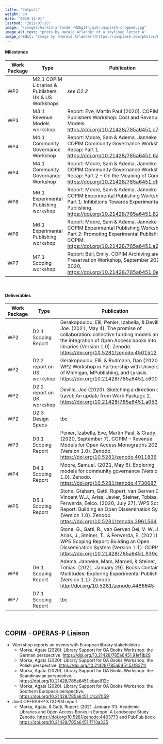 ```yaml
---
title: "Outputs"
weight: 80
date: "2019-11-01"
lastmod: "2021-07-30"
image: "/images/harald-arlander-WZ6gITnjqaQ-unsplash-cropped.jpg"
image_alt_text: "photo by Harald Arlander of a stylised letter A"
image_credit: "Image by [Harald Arlander](https://unsplash.com/photos/WZ6gITnjqaQ) on Unsplash."
---
```


#### Milestones

| Work Package | Type | Publication |
| -------- | -------- | -------- |
| WP2     | M2.1 COPIM Libraries & Publishers UK & US Workshops     | *see D2.2*     |
| WP3     | M3.1 Revenue Models workshop     | Report: Eve, Martin Paul (2020). COPIM Publishers Workshop: Cost and Revenue Models. https://doi.org/10.21428/785a6451.c77576a6 |
| WP4     | M4.1 Community Governance Workshop     | Report: Moore, Sam & Adema, Janneke (2020). COPIM Community Governance Workshop Recap: Part 1. https://doi.org/10.21428/785a6451.6a3a2ca2   |
| WP4     | M4.1 Community Governance Workshop     | Report: Moore, Sam & Adema, Janneke (2020). COPIM Community Governance Workshop Recap: Part 2 - On the Meaning of Community. https://doi.org/10.21428/785a6451.dfe7dc68   |
| WP6     | M6.1 Experimental Publishing workshop     | Report: Moore, Sam & Adema, Janneke (2020). COPIM Experimental Publishing Workshop - Part 1: Inhibitions Towards Experimental Book Publishing. https://doi.org/10.21428/785a6451.8265afcb  |
| WP6     | M6.1 Experimental Publishing workshop     | Report: Moore, Sam & Adema, Janneke (2020). COPIM Experimental Publishing Workshop - Part 2: Promoting Experimental Publishing . COPIM. https://doi.org/10.21428/785a6451.a21d57b6 |
| WP7     | M7.1 Scoping workshop     |   Report: Bell, Emily. COPIM Archiving and Preservation Workshop, September 2020. Oct. 2020, https://doi.org/10.21428/785a6451.0e666456 |


&nbsp;  



#### Deliverables

| Work Package | Type | Publication |
| -------- | -------- | -------- |
| WP2     | D2.1 Scoping Report     | Gerakopoulou, Elli, Penier, Izabella, & Deville, Joe. (2021, May 4). The promise of collaboration: collective funding models and the integration of Open Access books into libraries (Version 1.0). Zenodo. https://doi.org/10.5281/zenodo.4501512  |
| WP2     | D2.2 report on US workshop     | Gerakopoulou, Elli, & Rudmann, Dan (2020). WP2 Workshop in Partnership with University of Michigan, MPublishing, and Lyrasis. https://doi.org/10.21428/785a6451.c6005f3a     |
| WP2     | D2.2 report on UK workshop     | Deville, Joe (2020). Sketching a direction of travel: An update from Work Package 2. https://doi.org/10.21428/785a6451.a0537c6d     |
| WP2     | D2.3 Design Specs     | tbc
| WP3     | D3.1 Scoping Report     | Penier, Izabella, Eve, Martin Paul, & Grady, Tom. (2020, September 7). COPIM – Revenue Models for Open Access Monographs 2020 (Version 1.0). Zenodo. https://doi.org/10.5281/zenodo.4011836     |
| WP4     | D4.1 Scoping Report     | Moore, Samuel. (2021, May 6). Exploring models for community governance (Version 1.0). Zenodo. https://doi.org/10.5281/zenodo.4730687   |
| WP5     | D5.1 Scoping Report     | Stone, Graham, Gatti, Rupert, van Gerven Oei, Vincent W.J., Arias, Javier, Steiner, Tobias, & Ferwerda, Eelco. (2020, July 27). WP5 Scoping Report: Building an Open Dissemination System (Version 1.0). Zenodo. https://doi.org/10.5281/zenodo.3961564   |
|      |      |  Stone, G., Gatti, R., van Gerven Oei, V. W. J., Arias, J., Steiner, T., & Ferwerda, E. (2021). WP5 Scoping Report: Building an Open Dissemination System (Version 1.1). COPIM. https://doi.org/10.21428/785a6451.939caeab  |
| WP6     | D6.1 Scoping Report     | Adema, Janneke, Mars, Marcell, & Steiner, Tobias. (2021, January 29). Books Contain Multitudes: Exploring Experimental Publishing (Version 1.1). Zenodo. http://doi.org/10.5281/zenodo.4486645   |
| WP7     | D7.1 Scoping Report     | tbc    |



&nbsp;  




## COPIM - OPERAS-P Liaison

* Workshop reports on events with European library stakeholders
   - Morka, Agata (2020). Library Support for OA Books Workshop: the German perspective. https://doi.org/10.21428/785a6451.91ef1b29
   - Morka, Agata (2020). Library Support for OA Books Workshop: the Polish perspective. https://doi.org/10.21428/785a6451.5af83711
   - Morka, Agata (2020). Library Support for OA Books Workshop: the Scandinavian perspective. https://doi.org/10.21428/785a6451.ebae812c
   - Morka, Agata (2020). Library Support for OA Books Workshop: the Southern European perspective. https://doi.org/10.21428/785a6451.c1cd7059   
* Joint OPERAS-P & COPIM report
   - Morka, Agata, & Gatti, Rupert. (2021, January 31). Academic Libraries and Open Access Books in Europe. A Landscape Study. Zenodo. https://doi.org/10.5281/zenodo.4483773 and PubPub book https://doi.org/10.21428/785a6451.f710a335



&nbsp;  




---
